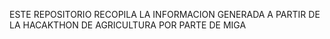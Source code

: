 ESTE REPOSITORIO RECOPILA LA INFORMACION GENERADA A PARTIR DE LA HACAKTHON DE AGRICULTURA POR PARTE DE MIGA
